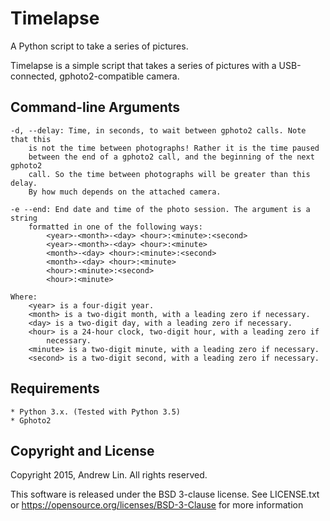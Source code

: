 Timelapse
=========
A Python script to take a series of pictures.

Timelapse is a simple script that takes a series of pictures with a 
USB-connected, gphoto2-compatible camera.

Command-line Arguments
----------------------
    -d, --delay: Time, in seconds, to wait between gphoto2 calls. Note that this
        is not the time between photographs! Rather it is the time paused
        between the end of a gphoto2 call, and the beginning of the next gphoto2
        call. So the time between photographs will be greater than this delay.
        By how much depends on the attached camera.
        
    -e --end: End date and time of the photo session. The argument is a string
        formatted in one of the following ways:
            <year>-<month>-<day> <hour>:<minute>:<second>
            <year>-<month>-<day> <hour>:<minute>
            <month>-<day> <hour>:<minute>:<second>
            <month>-<day> <hour>:<minute>
            <hour>:<minute>:<second>
            <hour>:<minute>
            
    Where:
        <year> is a four-digit year.
        <month> is a two-digit month, with a leading zero if necessary.
        <day> is a two-digit day, with a leading zero if necessary.
        <hour> is a 24-hour clock, two-digit hour, with a leading zero if 
            necessary.
        <minute> is a two-digit minute, with a leading zero if necessary.
        <second> is a two-digit second, with a leading zero if necessary.

Requirements
------------
    * Python 3.x. (Tested with Python 3.5)
    * Gphoto2
    
Copyright and License
---------------------

Copyright 2015, Andrew Lin.
All rights reserved.

This software is released under the BSD 3-clause license. See LICENSE.txt or
https://opensource.org/licenses/BSD-3-Clause for more information
